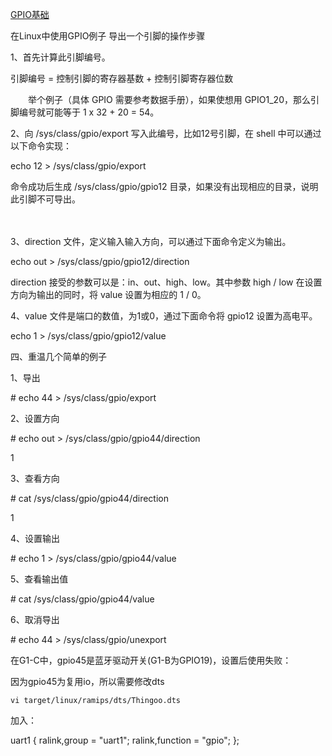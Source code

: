 [GPIO基础]( https://blog.csdn.net/hzlarm/article/details/103120139 
)

在Linux中使用GPIO例子
导出一个引脚的操作步骤



1、首先计算此引脚编号。

引脚编号 = 控制引脚的寄存器基数 + 控制引脚寄存器位数



　　举个例子（具体 GPIO 需要参考数据手册），如果使想用 GPIO1_20，那么引脚编号就可能等于 1 x 32 + 20 = 54。



2、向 /sys/class/gpio/export 写入此编号，比如12号引脚，在 shell 中可以通过以下命令实现：

echo 12 > /sys/class/gpio/export

命令成功后生成 /sys/class/gpio/gpio12 目录，如果没有出现相应的目录，说明此引脚不可导出。 

　　 

3、direction 文件，定义输入输入方向，可以通过下面命令定义为输出。

echo out > /sys/class/gpio/gpio12/direction

direction 接受的参数可以是：in、out、high、low。其中参数 high / low 在设置方向为输出的同时，将 value 设置为相应的 1 / 0。 

4、value 文件是端口的数值，为1或0，通过下面命令将 gpio12 设置为高电平。

echo 1 > /sys/class/gpio/gpio12/value



四、重温几个简单的例子



1、导出

\# echo 44 > /sys/class/gpio/export



2、设置方向



\# echo out > /sys/class/gpio/gpio44/direction

1

3、查看方向



\# cat /sys/class/gpio/gpio44/direction

1

4、设置输出



\# echo 1 > /sys/class/gpio/gpio44/value



5、查看输出值

\# cat /sys/class/gpio/gpio44/value



6、取消导出

\# echo 44 > /sys/class/gpio/unexport



在G1-C中，gpio45是蓝牙驱动开关(G1-B为GPIO19)，设置后使用失败：

因为gpio45为复用io，所以需要修改dts 

`vi target/linux/ramips/dts/Thingoo.dts `

加入：

uart1 {
				ralink,group = "uart1";
				ralink,function = "gpio";
           };